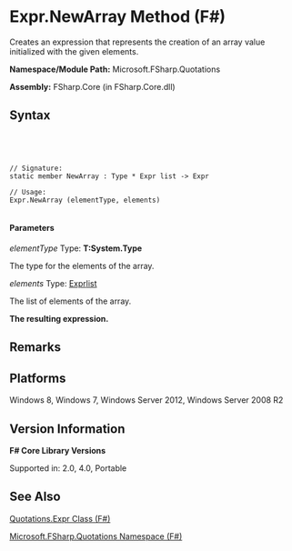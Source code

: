 # Expr.NewArray Method (F#)

Creates an expression that represents the creation of an array value initialized with the given elements.

**Namespace/Module Path:** Microsoft.FSharp.Quotations

**Assembly:** FSharp.Core (in FSharp.Core.dll)


## Syntax



```




// Signature:
static member NewArray : Type * Expr list -> Expr

// Usage:
Expr.NewArray (elementType, elements)


```





#### Parameters
*elementType*
Type: **T:System.Type**


The type for the elements of the array.


*elements*
Type: [Expr](http://msdn.microsoft.com/en-us/library/ed6a2caf-69d4-45c2-ab97-e9b3be9bce65)[list](http://msdn.microsoft.com/en-us/library/c627b668-477b-4409-91ed-06d7f1b3e4a7)


The list of elements of the array.



**The resulting expression.**
## Remarks

## Platforms
Windows 8, Windows 7, Windows Server 2012, Windows Server 2008 R2


## Version Information
**F# Core Library Versions**

Supported in: 2.0, 4.0, Portable




## See Also
[Quotations.Expr Class &#40;F&#35;&#41;](Quotations.Expr-Class-%5BFSharp%5D.md)

[Microsoft.FSharp.Quotations Namespace &#40;F&#35;&#41;](Microsoft.FSharp.Quotations-Namespace-%5BFSharp%5D.md)

